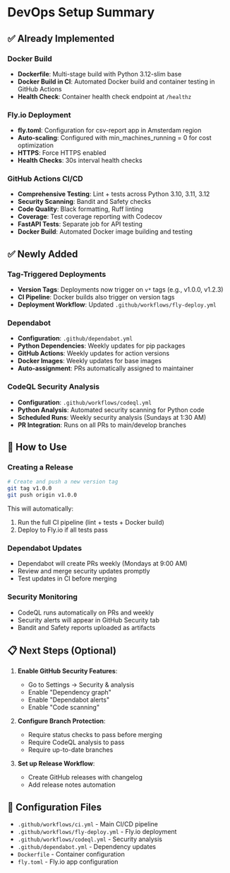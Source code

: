 # DevOps Setup Summary

## ✅ Already Implemented

### Docker Build
- **Dockerfile**: Multi-stage build with Python 3.12-slim base
- **Docker Build in CI**: Automated Docker build and container testing in GitHub Actions
- **Health Check**: Container health check endpoint at `/healthz`

### Fly.io Deployment
- **fly.toml**: Configuration for csv-report app in Amsterdam region
- **Auto-scaling**: Configured with min_machines_running = 0 for cost optimization
- **HTTPS**: Force HTTPS enabled
- **Health Checks**: 30s interval health checks

### GitHub Actions CI/CD
- **Comprehensive Testing**: Lint + tests across Python 3.10, 3.11, 3.12
- **Security Scanning**: Bandit and Safety checks
- **Code Quality**: Black formatting, Ruff linting
- **Coverage**: Test coverage reporting with Codecov
- **FastAPI Tests**: Separate job for API testing
- **Docker Build**: Automated Docker image building and testing

## ✅ Newly Added

### Tag-Triggered Deployments
- **Version Tags**: Deployments now trigger on `v*` tags (e.g., v1.0.0, v1.2.3)
- **CI Pipeline**: Docker builds also trigger on version tags
- **Deployment Workflow**: Updated `.github/workflows/fly-deploy.yml`

### Dependabot
- **Configuration**: `.github/dependabot.yml`
- **Python Dependencies**: Weekly updates for pip packages
- **GitHub Actions**: Weekly updates for action versions
- **Docker Images**: Weekly updates for base images
- **Auto-assignment**: PRs automatically assigned to maintainer

### CodeQL Security Analysis
- **Configuration**: `.github/workflows/codeql.yml`
- **Python Analysis**: Automated security scanning for Python code
- **Scheduled Runs**: Weekly security analysis (Sundays at 1:30 AM)
- **PR Integration**: Runs on all PRs to main/develop branches

## 🚀 How to Use

### Creating a Release
```bash
# Create and push a new version tag
git tag v1.0.0
git push origin v1.0.0
```

This will automatically:
1. Run the full CI pipeline (lint + tests + Docker build)
2. Deploy to Fly.io if all tests pass

### Dependabot Updates
- Dependabot will create PRs weekly (Mondays at 9:00 AM)
- Review and merge security updates promptly
- Test updates in CI before merging

### Security Monitoring
- CodeQL runs automatically on PRs and weekly
- Security alerts will appear in GitHub Security tab
- Bandit and Safety reports uploaded as artifacts

## 📋 Next Steps (Optional)

1. **Enable GitHub Security Features**:
   - Go to Settings → Security & analysis
   - Enable "Dependency graph"
   - Enable "Dependabot alerts"
   - Enable "Code scanning"

2. **Configure Branch Protection**:
   - Require status checks to pass before merging
   - Require CodeQL analysis to pass
   - Require up-to-date branches

3. **Set up Release Workflow**:
   - Create GitHub releases with changelog
   - Add release notes automation

## 🔧 Configuration Files

- `.github/workflows/ci.yml` - Main CI/CD pipeline
- `.github/workflows/fly-deploy.yml` - Fly.io deployment
- `.github/workflows/codeql.yml` - Security analysis
- `.github/dependabot.yml` - Dependency updates
- `Dockerfile` - Container configuration
- `fly.toml` - Fly.io app configuration 